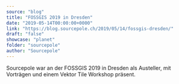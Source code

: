 ```yaml
---
source: "blog"
title: "FOSSGIS 2019 in Dresden"
date: "2019-05-14T00:00:00+0000"
link: "https://blog.sourcepole.ch/2019/05/14/fossgis-dresden/"
draft: "false"
showcase: "planet"
folder: "sourcepole"
author: "Sourcepole"
---
```


<p>Sourcepole war an der FOSSGIS 2019 in Dresden als Austeller, mit Vorträgen und einem Vektor Tile Workshop präsent.</p>
